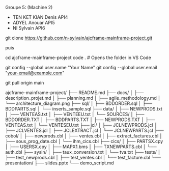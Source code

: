 Groupe 5: (Machine 2)
- TEN KET KIAN Denis   API4
- ADYEL        Anouar  API5
- NI           Sylvain API6


git clone https://github.com/n-sylvain/ajcframe-mainframe-project.git

puis

cd ajcframe-mainframe-project
code . # Opens the folder in VS Code

git config --global user.name "Your Name"
git config --global user.email "your-email@example.com"

git pull origin main




ajcframe-mainframe-project/
├── README.md
├── docs/
│   ├── description_projet.md
│   ├── planning.md
│   ├── agile_methodology.md
│   └── architecture_diagram.png
├── sql/
│   ├── BDDORDER.sql
│   ├── BDDPARTS.sql
│   └── inserts_sample.sql
├── data/
│   ├── NEWPRODS.txt
│   ├── VENTEAS.txt
│   ├── VENTEEU.txt
│   └── SOURCES/
│       ├── BDDORDER.TXT
│       ├── BDDPARTS.TXT
│       ├── NEWPRODS.TXT
│       ├── VENTEAS.txt
│       └── VENTESEU.txt
├── jcl/
│   ├── JCLNEWPRODS.jcl
│   ├── JCLVENTES.jcl
│   ├── JCLEXTRACT.jcl
│   └── JCLNEWPARTS.jcl
├── cobol/
│   ├── newprods.cbl
│   ├── ventes.cbl
│   ├── extract_factures.cbl
│   ├── sous_prog_date.cbl
│   └── ihm_cics.cbl
├── cics/
│   ├── PARTSX.cpy
│   ├── USERSX.cpy
│   ├── MAPX1.bms
│   ├── TXNEWPARTS.cbl
│   └── auth.cbl
├── sysin/
│   ├── taux_conversion.txt
│   └── tva.txt
├── tests/
│   ├── test_newprods.cbl
│   ├── test_ventes.cbl
│   └── test_facture.cbl
└── presentation/
    ├── slides.pptx
    └── demo_script.md
